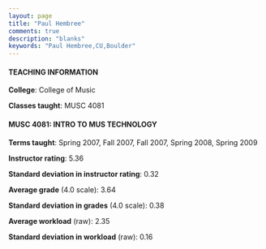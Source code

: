 ```yaml
---
layout: page
title: "Paul Hembree" 
comments: true
description: "blanks"
keywords: "Paul Hembree,CU,Boulder"
---
```

<head>
<script src="https://ajax.googleapis.com/ajax/libs/jquery/2.1.3/jquery.min.js"></script>
<script src="https://dl.dropboxusercontent.com/s/pc42nxpaw1ea4o9/highcharts.js?dl=0"></script>
<!-- <script src="../assets/js/highcharts.js"></script> -->
<style type="text/css">@font-face {
	font-family: "Bebas Neue";
	src: url(https://www.filehosting.org/file/details/544349/BebasNeue Regular.otf) format("opentype");
	}
	h1.Bebas { 
		font-family: "Bebas Neue", Verdana, Tahoma;
	}
</style>
</head>
	   
#### TEACHING INFORMATION

**College**: College of Music

**Classes taught**: MUSC 4081

#### MUSC 4081: INTRO TO MUS TECHNOLOGY

**Terms taught**: Spring 2007, Fall 2007, Fall 2007, Spring 2008, Spring 2009

**Instructor rating**: 5.36

**Standard deviation in instructor rating**: 0.32

**Average grade** (4.0 scale): 3.64

**Standard deviation in grades** (4.0 scale): 0.38

**Average workload** (raw): 2.35

**Standard deviation in workload** (raw): 0.16

